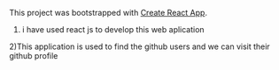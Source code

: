This project was bootstrapped with [Create React App](https://github.com/facebook/create-react-app).


1) i have used react js to develop this web aplication 

2)This application is used to find the github users and we can visit their github profile
